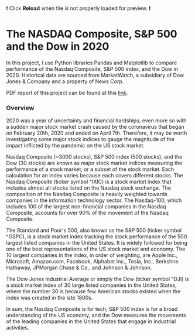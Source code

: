  :exclamation: Click **Reload** when file is not properly loaded for preview. :exclamation:

# The NASDAQ Composite, S&P 500 and the Dow in 2020 #

In this project, I use Python libraries Pandas and Matplotlib to compare performance of the Nasdaq Composite, S&P 500 index, and the Dow in 2020. Historical data are sourced from MarketWatch, a subsidiary of Dow Jones & Company and a property of News Corp.

PDF report of this project can be found at this [link](https://drive.google.com/file/d/1c4dLmZM6pU8bYPf0y1OrcyhPjsFfWoRJ/view?usp=sharing).

### Overview

2020 was a year of uncertainty and financial hardships, even more so with a sudden major stock market crash caused by the coronavirus that began on February 20th, 2020 and ended on April 7th. Therefore, it may be worth investigating some major stock indices to gauge the magnitude of the impact inflicted by the pandemic on the US stock market.

Nasdaq Composite (~3000 stocks), S&P 500 index (500 stocks), and the Dow (30 stocks) are known as major stock market indices measuring the performance of a stock market, or a subset of the stock market. Each calculation for an index varies because each covers different stocks. The Nasdaq Composite (ticker symbol ^IXIC) is a stock market index that includes almost all stocks listed on the Nasdaq stock exchange. The composition of the Nasdaq Composite is heavily weighted towards companies in the information technology sector. The Nasdaq-100, which includes 100 of the largest non-financial companies in the Nasdaq Composite, accounts for over 90% of the movement of the Nasdaq Composite.

The Standard and Poor's 500, also known as the S&P 500 (ticker symbol ^GSPC), is a stock market index tracking the stock performance of the 500 largest listed companies in the United States. It is widely followed for being one of the best representations of the US stock market and economy. The 10 largest companies in the index, in order of weighting, are Apple Inc., Microsoft, Amazon.com, Facebook, Alphabet Inc., Tesla, Inc., Berkshire Hathaway, JPMorgan Chase & Co., and Johnson & Johnson.

The Dow Jones Industrial Average or simply the Dow (ticker symbol ^DJI) is a stock market index of 30 large listed companies in the United States, where the number 30 is because few American stocks existed when the index was created in the late 1800s. 

In sum, the Nasdaq Composite is for tech, S&P 500 index is for a broad understanding of the US economy, and the Dow measures the movements of the leading companies in the United States that engage in industrial activities.
